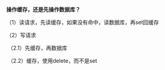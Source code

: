 **操作缓存，还是先操作数据库？**

（1）读请求，先读缓存，如果没有命中，读数据库，再set回缓存

（2）写请求

​    （2.1）先缓存，再数据库

​    （2.2）缓存，使用delete，而不是set